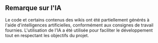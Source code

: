 ## Remarque sur l'IA

Le code et certains contenus des wikis ont été partiellement générés à l'aide d'intelligences artificielles, conformément aux consignes de travail fournies. L'utilisation de l'IA a été utilisée pour faciliter le développement tout en respectant les objectifs du projet.
